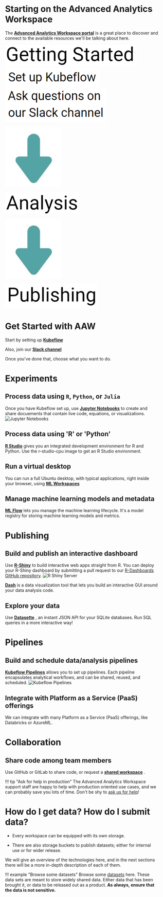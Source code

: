 # Starting on the Advanced Analytics Workspace

The
**[Advanced Analytics Workspace portal](https://portal.covid.cloud.statcan.ca)**
is a great place to discover and connect to the available resources we'll be
talking about here.

[![Getting Started](images/GettingStarted.PNG)](#get-started-with-aaw)
[![Set up Kubeflow](images/Kubeflow.PNG)](#kubeflow)
[![Ask questions on Slack](images/Slack.PNG)](#slack-channel)

![Down arrow](images/Arrow.png)

[![Analysis](images/Analysis.PNG)](#experiments)

![Down arrow](images/Arrow.png)

[![Publishing](images/Publishing.PNG)](#publishing)

# Get Started with AAW

Start by setting up 
**[Kubeflow](1-Experiments/Kubeflow/)**

Also, join our 
**[Slack channel](https://statcan-aaw.slack.com/)**

Once you've done that, choose what you want to do.

# Experiments

## Process data using `R`, `Python`, or `Julia` 

Once you have Kubeflow set up, use 
**[Jupyter Notebooks](1-Experiments/Jupyter/)**
to create and share docuements that contain live code, equations, or visualizations.
![Jupyter Notebooks](images/jupyter_in_action.png)

## Process data using 'R' or 'Python'
**[R Studio](1-Experiments/RStudio/)**
gives you an integrated development environment for R and Python. Use the r-studio-cpu image to get an R Studio environment.

## Run a virtual desktop 

You can run a full Ubuntu desktop, with typical applications, right inside your browser, using [**ML Workspaces**](1-Experiments/ML-Workspaces)

## Manage machine learning models and metadata
**[ML Flow](1-Experiments/MLflow/)**
lets you manage the machine learning lifecycle. It's a model registry for storing machine learning models and metrics.

# Publishing

## Build and publish an interactive dashboard

Use 
**[R-Shiny](/2-Publishing/R-Shiny/)** 
to build interactive web apps straight from R. You can deploy your R-Shiny dashboard by submitting a pull request to our
[R-Dashboards GitHub repository](https://github.com/StatCan/R-dashboards).
![R Shiny Server](images/readme/shiny_ui.png)

**[Dash](/2-Publishing/Dash/)** is a data visualization tool that lets you build an interactive GUI around your data analysis code.

## Explore your data

Use 
**[Datasette](/2-Publishing/Datasette/)**
, an instant JSON API for your SQLite databases. Run SQL queries in a more interactive way!

# Pipelines

## Build and schedule data/analysis pipelines

**[Kubeflow Pipelines](/3-Pipelines/Kubeflow-Pipelines/)** allows you to set up pipelines. Each pipeline encapsulates analytical workflows, and can be shared, reused, and scheduled.
![Kubeflow Pipelines](images/readme/kubeflow_pipeline.png)

## Integrate with Platform as a Service (PaaS) offerings
We can integrate with many Platform as a Service (PaaS) offerings, like Databricks or AzureML.

# Collaboration
## Share code among team members

Use GitHub or GitLab to share code, or request a 
**[shared workspace](/Collaboration/)**
.

<!-- prettier-ignore -->
!!! tip "Ask for help in production"
    The Advanced Analytics Workspace support staff are happy to help with
    production oriented use cases, and we can probably save you lots of time.
    Don't be shy to [ask us for help](Help)!

# How do I get data? How do I submit data?

- Every workspace can be equipped with its own storage.

- There are also storage buckets to publish datasets; either for internal use or
  for wider release.

We will give an overview of the technologies here, and in the next sections
there will be a more in-depth description of each of them.

<!-- prettier-ignore -->
!!! example "Browse some datasets"
    Browse some [datasets](https://datasets.covid.cloud.statcan.ca) here. These
    data sets are meant to store widely shared data. Either data that has been
    brought it, or data to be released out as a product. **As always, ensure
    that the data is not sensitive.**
